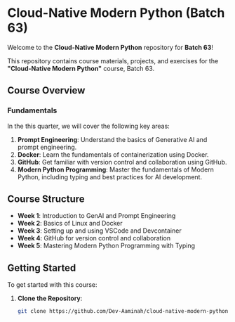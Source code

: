 # Cloud-Native Modern Python (Batch 63)

Welcome to the **Cloud-Native Modern Python** repository for **Batch 63**!

This repository contains course materials, projects, and exercises for the **"Cloud-Native Modern Python"** course, Batch 63.

## Course Overview

### Fundamentals

In the this quarter, we will cover the following key areas:

1. **Prompt Engineering**: Understand the basics of Generative AI and prompt engineering.
2. **Docker**: Learn the fundamentals of containerization using Docker.
3. **GitHub**: Get familiar with version control and collaboration using GitHub.
4. **Modern Python Programming**: Master the fundamentals of Modern Python, including typing and best practices for AI development.

## Course Structure

- **Week 1**: Introduction to GenAI and Prompt Engineering
- **Week 2**: Basics of Linux and Docker
- **Week 3**: Setting up and using VSCode and Devcontainer
- **Week 4**: GitHub for version control and collaboration
- **Week 5**: Mastering Modern Python Programming with Typing

## Getting Started

To get started with this course:

1. **Clone the Repository**:
   ```bash
   git clone https://github.com/Dev-Aaminah/cloud-native-modern-python-batch63.git
